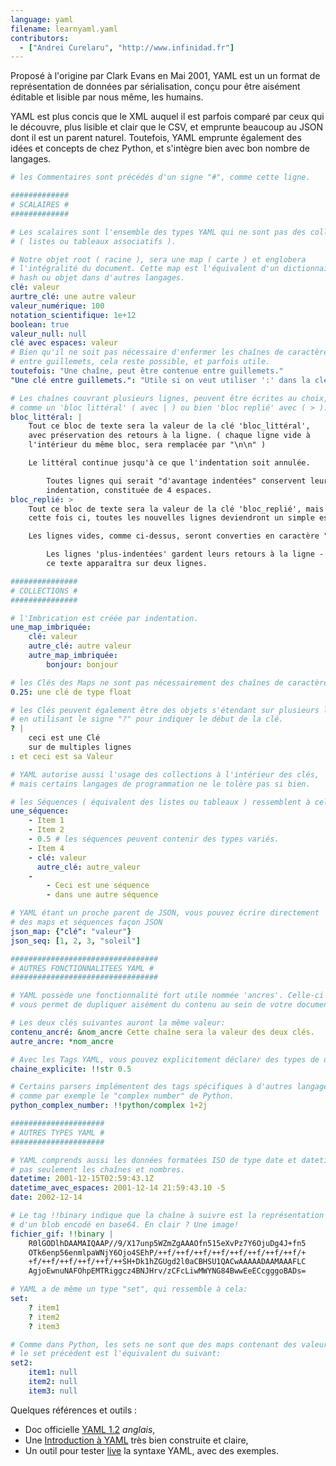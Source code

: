 ```yaml
---
language: yaml
filename: learnyaml.yaml
contributors:
  - ["Andrei Curelaru", "http://www.infinidad.fr"]
---
```


Proposé à l'origine par Clark Evans en Mai 2001, YAML est un un format de 
représentation de données par sérialisation, conçu pour être aisément 
éditable et lisible par nous même, les humains.

YAML est plus concis que le XML auquel il est parfois comparé par ceux qui le découvre, plus lisible et clair que le CSV, et emprunte beaucoup au JSON dont il est un parent naturel. Toutefois, YAML emprunte également des idées et concepts de chez Python, et s'intègre bien avec bon nombre de langages.


```yaml
# les Commentaires sont précédés d'un signe "#", comme cette ligne.

#############
# SCALAIRES #
#############

# Les scalaires sont l'ensemble des types YAML qui ne sont pas des collections 
# ( listes ou tableaux associatifs ).

# Notre objet root ( racine ), sera une map ( carte ) et englobera 
# l'intégralité du document. Cette map est l'équivalent d'un dictionnaire, 
# hash ou objet dans d'autres langages.
clé: valeur
aurtre_clé: une autre valeur
valeur_numérique: 100
notation_scientifique: 1e+12
boolean: true
valeur_null: null
clé avec espaces: valeur
# Bien qu'il ne soit pas nécessaire d'enfermer les chaînes de caractères 
# entre guillemets, cela reste possible, et parfois utile.
toutefois: "Une chaîne, peut être contenue entre guillemets."
"Une clé entre guillemets.": "Utile si on veut utiliser ':' dans la clé."

# Les chaînes couvrant plusieurs lignes, peuvent être écrites au choix, 
# comme un 'bloc littéral' ( avec | ) ou bien 'bloc replié' avec ( > ).
bloc_littéral: |
    Tout ce bloc de texte sera la valeur de la clé 'bloc_littéral', 
    avec préservation des retours à la ligne. ( chaque ligne vide à 
    l'intérieur du même bloc, sera remplacée par "\n\n" )

    Le littéral continue jusqu'à ce que l'indentation soit annulée.

        Toutes lignes qui serait "d'avantage indentées" conservent leur 
        indentation, constituée de 4 espaces.
bloc_replié: >
    Tout ce bloc de texte sera la valeur de la clé 'bloc_replié', mais 
    cette fois ci, toutes les nouvelles lignes deviendront un simple espace.

    Les lignes vides, comme ci-dessus, seront converties en caractère "\n".

        Les lignes 'plus-indentées' gardent leurs retours à la ligne - 
        ce texte apparaîtra sur deux lignes.

###############
# COLLECTIONS #
###############

# l'Imbrication est créée par indentation.
une_map_imbriquée:
    clé: valeur
    autre_clé: autre valeur
    autre_map_imbriquée:
        bonjour: bonjour

# les Clés des Maps ne sont pas nécessairement des chaînes de caractères.
0.25: une clé de type float

# les Clés peuvent également être des objets s'étendant sur plusieurs lignes, 
# en utilisant le signe "?" pour indiquer le début de la clé.
? |
    ceci est une Clé
    sur de multiples lignes
: et ceci est sa Valeur

# YAML autorise aussi l'usage des collections à l'intérieur des clés,
# mais certains langages de programmation ne le tolère pas si bien.

# les Séquences ( équivalent des listes ou tableaux ) ressemblent à cela:
une_séquence:
    - Item 1
    - Item 2
    - 0.5 # les séquences peuvent contenir des types variés.
    - Item 4
    - clé: valeur
      autre_clé: autre_valeur
    -
        - Ceci est une séquence
        - dans une autre séquence

# YAML étant un proche parent de JSON, vous pouvez écrire directement 
# des maps et séquences façon JSON
json_map: {"clé": "valeur"}
json_seq: [1, 2, 3, "soleil"]

#################################
# AUTRES FONCTIONNALITEES YAML #
#################################

# YAML possède une fonctionnalité fort utile nommée 'ancres'. Celle-ci 
# vous permet de dupliquer aisément du contenu au sein de votre document.

# Les deux clés suivantes auront la même valeur:
contenu_ancré: &nom_ancre Cette chaîne sera la valeur des deux clés.
autre_ancre: *nom_ancre

# Avec les Tags YAML, vous pouvez explicitement déclarer des types de données.
chaine_explicite: !!str 0.5

# Certains parsers implémentent des tags spécifiques à d'autres langages, 
# comme par exemple le "complex number" de Python.
python_complex_number: !!python/complex 1+2j

#####################
# AUTRES TYPES YAML #
#####################

# YAML comprends aussi les données formatées ISO de type date et datetime,
# pas seulement les chaînes et nombres. 
datetime: 2001-12-15T02:59:43.1Z
datetime_avec_espaces: 2001-12-14 21:59:43.10 -5
date: 2002-12-14

# Le tag !!binary indique que la chaîne à suivre est la représentation binaire
# d'un blob encodé en base64. En clair ? Une image!
fichier_gif: !!binary |
    R0lGODlhDAAMAIQAAP//9/X17unp5WZmZgAAAOfn515eXvPz7Y6OjuDg4J+fn5
    OTk6enp56enmlpaWNjY6Ojo4SEhP/++f/++f/++f/++f/++f/++f/++f/++f/+
    +f/++f/++f/++f/++f/++SH+Dk1hZGUgd2l0aCBHSU1QACwAAAAADAAMAAAFLC
    AgjoEwnuNAFOhpEMTRiggcz4BNJHrv/zCFcLiwMWYNG84BwwEeECcgggoBADs=

# YAML a de même un type "set", qui ressemble à cela:
set:
    ? item1
    ? item2
    ? item3

# Comme dans Python, les sets ne sont que des maps contenant des valeurs null;
# le set précédent est l'équivalent du suivant:
set2:
    item1: null
    item2: null
    item3: null

```

Quelques références et outils :

- Doc officielle [YAML 1.2](http://www.yaml.org/spec/1.2/spec.html) *anglais*,
- Une [Introduction à YAML](http://sweetohm.net/html/introduction-yaml.html) très bien construite et claire,
- Un outil pour tester [live](http://yaml-online-parser.appspot.com/) la syntaxe YAML, avec des exemples.